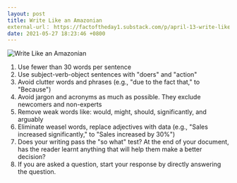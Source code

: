 ```yaml
---
layout: post
title: Write Like an Amazonian
external-url： https://factoftheday1.substack.com/p/april-13-write-like-an-amazonian
date: 2021-05-27 18:23:46 +0800
---
```


![Write Like an Amazonian](https://cdn.substack.com/image/fetch/f_auto,q_auto:good,fl_progressive:steep/https%3A%2F%2Fbucketeer-e05bbc84-baa3-437e-9518-adb32be77984.s3.amazonaws.com%2Fpublic%2Fimages%2Feceefbce-60d5-46f3-be8d-d92bc217b688_800x1159.jpeg)

1. Use fewer than 30 words per sentence
1. Use subject-verb-object sentences with "doers" and "action"
1. Avoid clutter words and phrases (e.g., "due to the fact that," to "Because")
1. Avoid jargon and acronyms as much as possible. They exclude newcomers and non-experts
1. Remove weak words like: would, might, should, significantly, and arguably
1. Eliminate weasel words, replace adjectives with data (e.g., "Sales increased significantly," to "Sales increased by 30%")
1. Does your writing pass the "so what" test? At the end of your document, has the reader learnt anything that will help them make a better decision?
1. If you are asked a question, start your response by directly answering the question.
